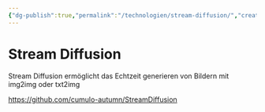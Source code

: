```yaml
---
{"dg-publish":true,"permalink":"/technologien/stream-diffusion/","created":"2025-05-25T12:48:37.287+02:00","updated":"2025-05-25T13:32:50.023+02:00"}
---
```


# Stream Diffusion

Stream Diffusion ermöglicht das Echtzeit generieren von Bildern mit img2img oder txt2img

https://github.com/cumulo-autumn/StreamDiffusion